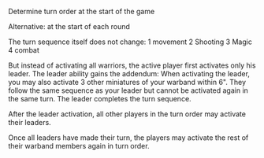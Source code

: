 Determine turn order at the start of the game 

Alternative: at the start of each round 

The turn sequence itself does not change:
1 movement
2 Shooting
3 Magic
4 combat

But instead of activating all warriors, the active player first activates only his leader.
The leader ability gains the addendum:
When activating the leader, you may also activate 3 other miniatures of your warband within 6".
They follow the same sequence as your leader but cannot be activated again in the same turn.
The leader completes the turn sequence.

After the leader activation, all other players in the turn order may activate their leaders.

Once all leaders have made their turn, the players may activate the rest of their warband members again in turn order.
